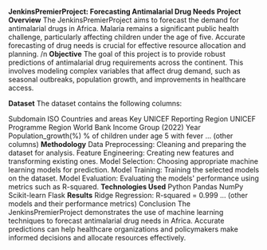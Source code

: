 **JenkinsPremierProject: Forecasting Antimalarial Drug Needs**
**Project Overview**
The JenkinsPremierProject aims to forecast the demand for antimalarial drugs in Africa. Malaria remains a significant public health challenge, particularly affecting children under the age of five. Accurate forecasting of drug needs is crucial for effective resource allocation and planning.
/n
**Objective**
The goal of this project is to provide robust predictions of antimalarial drug requirements across the continent. This involves modeling complex variables that affect drug demand, such as seasonal outbreaks, population growth, and improvements in healthcare access.

**Dataset**
The dataset contains the following columns:

Subdomain
ISO
Countries and areas
Key
UNICEF Reporting Region
UNICEF Programme Region
World Bank Income Group (2022)
Year
Population_growth(%)
% of children under age 5 with fever
... (other columns)
**Methodology**
Data Preprocessing: Cleaning and preparing the dataset for analysis.
Feature Engineering: Creating new features and transforming existing ones.
Model Selection: Choosing appropriate machine learning models for prediction.
Model Training: Training the selected models on the dataset.
Model Evaluation: Evaluating the models' performance using metrics such as R-squared.
**Technologies Used**
Python
Pandas
NumPy
Scikit-learn
Flask
**Results**
Ridge Regression: R-squared = 0.999
... (other models and their performance metrics)
Conclusion
The JenkinsPremierProject demonstrates the use of machine learning techniques to forecast antimalarial drug needs in Africa. Accurate predictions can help healthcare organizations and policymakers make informed decisions and allocate resources effectively.
